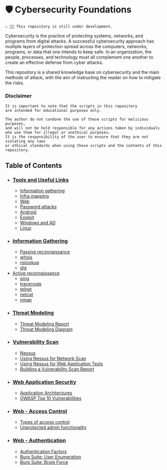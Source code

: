 # 🛡️ Cybersecurity Foundations

`⚠️ 🥷🏻 This repository is still under development.`

Cybersecurity is the practice of protecting systems, networks, and programs from digital attacks. A successful cybersecurity approach has multiple layers of protection spread across the computers, networks, programs, or data that one intends to keep safe. In an organization, the people, processes, and technology must all complement one another to create an effective defense from cyber attacks.

This repository is a shared knowledge base on cybersecurity and the main methods of attack, with the aim of instructing the reader on how to mitigate the risks.

### Disclaimer
```http
It is important to note that the scripts in this repository
are intended for educational purposes only. 

The author do not condone the use of these scripts for malicious purposes,
and will not be held responsible for any actions taken by individuals
who use them for illegal or unethical purposes.
It is the responsibility of the user to ensure that they are not violating any laws
or ethical standards when using these scripts and the contents of this repository.
```

## Table of Contents

- ### [Tools and Useful Links](/pages/tools-links.md)
    - [Information gathering](/pages/tools-links.md#-information-gathering)
    - [Infra mapping](/pages/tools-links.md#️-infra-mapping)
    - [Web](/pages/tools-links.md#-web)
    - [Password attacks](/pages/tools-links.md#-password-attacks)
    - [Android](/pages/tools-links.md#-android)
    - [Exploit](/pages/tools-links.md#-exploit)
    - [Windows and AD](/pages/tools-links.md#-windows-and-ad)
    - [Linux](/pages/tools-links.md#-linux)
- ### [Information Gathering](/pages/information-gathering.md)
    - [Passive reconnaissance](/pages/information-gathering.md#-passive-reconnaissance)
    - [whois](/pages/information-gathering.md#-whois)
    - [nslookup](/pages/information-gathering.md#-nslookup)
    - [dig](/pages/information-gathering.md#-dig)
- [Active reconnaissance](/pages/information-gathering.md#-active-reconnaissance)
    - [ping](/pages/information-gathering.md#-ping)
    - [traceroute](/pages/information-gathering.md#-traceroute)
    - [telnet](/pages/information-gathering.md#-telnet)
    - [netcat](/pages/information-gathering.md#-netcat)
    - [nmap](/pages/information-gathering.md#-nmap)
- ### [Threat Modeling](/pages/threat-modeling.md)
    - [Threat Modeling Report](/pages/threat-modeling.md#-building-a-threat-modeling-report)
    - [Threat Modeling Diagram](/pages/threat-modeling.md#-threat-modeling-diagram)
- ### [Vulnerability Scan](/pages/vulnerability-scan.md)
    - [Nessus](/pages/vulnerability-scan.md#-nessus)
    - [Using Nessus for Network Scan](/pages/vulnerability-scan.md#-using-nessus-for-network-scan)
    - [Using Nessus for Web Application Tests](/pages/vulnerability-scan.md#-using-nessus-for-web-application-tests)
    - [Building a Vulnerability Scan Report](/pages/vulnerability-scan.md#-building-a-vulnerability-scan-report)
- ### [Web Application Security](/pages/web-application-security.md)
    - [Application Architectures](/pages/web.md#-application-architectures)
    - [OWASP Top 10 Vulnerabilities](/pages/web.md#-owasp---open-worldwide-application-security-project)
- ### [Web - Access Control](/pages/web-access.md)
    - [Types of access control](/pages/web-access.md#-types-of-access-control)
    - [Unprotected admin functionality](/pages/web-access.md#-unprotected-admin-functionality)
- ### [Web - Authentication](/pages/web-auth.md)
    - [Authentication Factors](/pages/web-auth.md#-authentitcation-factors)
    - [Burp Suite: User Enumeration](/pages/web-auth.md#-burp-suite---user-enumeration)
    - [Burp Suite: Brute Force](/pages/web-auth.md#-burp-suite---brute-force)



